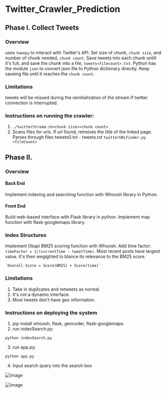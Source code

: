 # Twitter_Crawler_Prediction

## Phase I. Collect Tweets

### Overview
uses `tweepy` to interact with Twitter's API. Set size of chunk, `chunk size`, and number of chunk needed, `chunk count`. Save tweets into each chunk untill it's full, and save the chunk into a file, `tweets<filecount>.txt`. Python has the module `json` to convert json file to Python dictionary directly. Keep saveing file until it reaches the `chunk count`.
### Limitations
   tweets will be missed during the reinitialization of the stream if twitter connection is interrupted. 
### Instructions on running the crawler:
   1. `./twitterStream.sh<chunk size><chunk count>`
   2. Scans files for urls. If url found, retreives the title of the linked page. Parses through files tweets0.txt - tweets<fileCount>.txt
	`twitterURLFinder.py <fileCount>`
	

## Phase II. 
### Overview
#### Back End
   Implement indexing and searching function with Whoosh library in Python.
#### Front End
   Build web-based interface with Flask library in python. Implement map function with flask-googlemaps library.
### Index Structures
   Implement Okapi BM25 scoring function with Whoosh. 
   Add time factor: `timeFactor = 1/(currentTime - tweetTime)`. Most recent posts have largest value. It's then wegighted to blance its relevance to the BM25 score.
   
    `Overall Score = Score(BM25) + Score(time)`

### Limitations
   1. Take in duplicates and retweets as normal. 
   2. It's not a dynamic interface. 
   3. Most tweets don't have geo information.

### Instructions on deploying the system
   1. pip install whoosh, flask, geocoder, flask-googlemaps.	
   2. run indexSearch.py:
   	
	python indexSearch.py
   
   3. run app.py:
   	
	python app.py
   
   4. Input search query into the search box











![image](https://user-images.githubusercontent.com/5117029/44162830-7e07ad80-a08f-11e8-82a6-c023cea0c75e.png)




![image](https://user-images.githubusercontent.com/5117029/44162834-819b3480-a08f-11e8-86cd-8802d37701ac.png)
